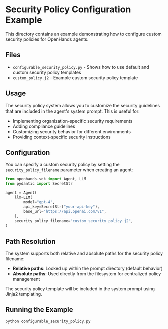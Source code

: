 # Security Policy Configuration Example

This directory contains an example demonstrating how to configure custom security policies for OpenHands agents.

## Files

- `configurable_security_policy.py` - Shows how to use default and custom security policy templates
- `custom_policy.j2` - Example custom security policy template

## Usage

The security policy system allows you to customize the security guidelines that are included in the agent's system prompt. This is useful for:

- Implementing organization-specific security requirements
- Adding compliance guidelines
- Customizing security behavior for different environments
- Providing context-specific security instructions

## Configuration

You can specify a custom security policy by setting the `security_policy_filename` parameter when creating an agent:

```python
from openhands.sdk import Agent, LLM
from pydantic import SecretStr

agent = Agent(
    llm=LLM(
        model="gpt-4",
        api_key=SecretStr("your-api-key"),
        base_url="https://api.openai.com/v1",
    ),
    security_policy_filename="custom_security_policy.j2",
)
```

## Path Resolution

The system supports both relative and absolute paths for the security policy filename:

- **Relative paths**: Looked up within the prompt directory (default behavior)
- **Absolute paths**: Used directly from the filesystem for centralized policy management

The security policy template will be included in the system prompt using Jinja2 templating.

## Running the Example

```bash
python configurable_security_policy.py
```